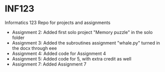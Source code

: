 INF123
======
Informatics 123 Repo for projects and assignments

- Assignment 2: Added first solo project "Memory puzzle" in the solo folder
- Assignment 3: Added the subroutines assignment "whale.py" turned in the docx through eee
- Assignment 4: Added code for Assignment 4
- Assignment 5: Added code for 5, with extra credit as well
- Assignment 7: Added Assignment 7

